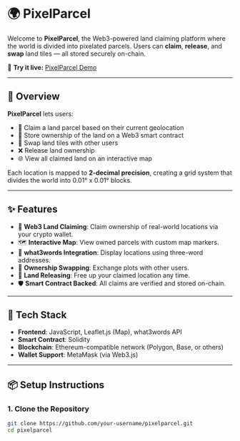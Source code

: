 # 🌍 PixelParcel

Welcome to **PixelParcel**, the Web3-powered land claiming platform where the world is divided into pixelated parcels. Users can **claim**, **release**, and **swap** land tiles — all stored securely on-chain.

🔗 **Try it live:** [PixelParcel Demo](https://himang305.github.io/PixelParcel/)

---

## 🚀 Overview

**PixelParcel** lets users:
- 🧭 Claim a land parcel based on their current geolocation
- 🔐 Store ownership of the land on a Web3 smart contract
- 🔁 Swap land tiles with other users
- ❌ Release land ownership
- 🌐 View all claimed land on an interactive map

Each location is mapped to **2-decimal precision**, creating a grid system that divides the world into 0.01° x 0.01° blocks.

---

## ✨ Features

- 📍 **Web3 Land Claiming**: Claim ownership of real-world locations via your crypto wallet.
- 🗺️ **Interactive Map**: View owned parcels with custom map markers.
- 💬 **what3words Integration**: Display locations using three-word addresses.
- 🔄 **Ownership Swapping**: Exchange plots with other users.
- 🧹 **Land Releasing**: Free up your claimed location any time.
- 🛡️ **Smart Contract Backed**: All claims are verified and stored on-chain.

---

## 🔧 Tech Stack

- **Frontend**: JavaScript, Leaflet.js (Map), what3words API
- **Smart Contract**: Solidity
- **Blockchain**: Ethereum-compatible network (Polygon, Base, or others)
- **Wallet Support**: MetaMask (via Web3.js)

---

## 📦 Setup Instructions

### 1. Clone the Repository
```bash
git clone https://github.com/your-username/pixelparcel.git
cd pixelparcel
